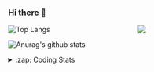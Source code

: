 ### Hi there 👋

<!--
**tao8687/tao8687** is a ✨ _special_ ✨ repository because its `README.md` (this file) appears on your GitHub profile.

Here are some ideas to get you started:

- 🔭 I’m currently working on ...
- 🌱 I’m currently learning ...
- 👯 I’m looking to collaborate on ...
- 🤔 I’m looking for help with ...
- 💬 Ask me about ...
- 📫 How to reach me: ...
- 😄 Pronouns: ...
- ⚡ Fun fact: ...
-->

<img align='right' src="https://media.giphy.com/media/M9gbBd9nbDrOTu1Mqx/giphy.gif" width="240">

  
![Top Langs](https://github-readme-stats.vercel.app/api/top-langs/?username=tao8687&layout=compact&title_color=23238E&text_color=A67D3D)

![Anurag's github stats](https://github-readme-stats.vercel.app/api?username=tao8687&show_icons=true&&text_color=A67D3D&title_color=23238E&show_icons=false&count_private=true&hide=stars)

<details>
  <summary>:zap: Coding Stats</summary>
  <br>
    
<!--START_SECTION:waka-->
![Code Time](http://img.shields.io/badge/Code%20Time-1%2C346%20hrs-blue)

![Profile Views](http://img.shields.io/badge/Profile%20Views-0-blue)

**🐱 My GitHub Data** 

> 📦 1.5 MB Used in GitHub's Storage 
 > 
> 🏆 169 Contributions in the Year 2023
 > 
> 🚫 Not Opted to Hire
 > 
> 📜 50 Public Repositories 
 > 
> 🔑 22 Private Repositories 
 > 
**I'm an Early 🐤** 

```text
🌞 Morning                1037 commits        █████████████████████░░░░   83.56 % 
🌆 Daytime                84 commits          ██░░░░░░░░░░░░░░░░░░░░░░░   06.77 % 
🌃 Evening                116 commits         ██░░░░░░░░░░░░░░░░░░░░░░░   09.35 % 
🌙 Night                  4 commits           ░░░░░░░░░░░░░░░░░░░░░░░░░   00.32 % 
```
📅 **I'm Most Productive on Wednesday** 

```text
Monday                   179 commits         ████░░░░░░░░░░░░░░░░░░░░░   14.42 % 
Tuesday                  166 commits         ███░░░░░░░░░░░░░░░░░░░░░░   13.38 % 
Wednesday                232 commits         █████░░░░░░░░░░░░░░░░░░░░   18.69 % 
Thursday                 157 commits         ███░░░░░░░░░░░░░░░░░░░░░░   12.65 % 
Friday                   175 commits         ████░░░░░░░░░░░░░░░░░░░░░   14.10 % 
Saturday                 170 commits         ███░░░░░░░░░░░░░░░░░░░░░░   13.70 % 
Sunday                   162 commits         ███░░░░░░░░░░░░░░░░░░░░░░   13.05 % 
```


📊 **This Week I Spent My Time On** 

```text
🕑︎ Time Zone: Asia/Shanghai

💬 Programming Languages: 
Bash                     7 hrs 51 mins       █████████████████░░░░░░░░   66.58 % 
Markdown                 2 hrs 37 mins       ██████░░░░░░░░░░░░░░░░░░░   22.32 % 
Other                    28 mins             █░░░░░░░░░░░░░░░░░░░░░░░░   04.00 % 
C                        27 mins             █░░░░░░░░░░░░░░░░░░░░░░░░   03.86 % 
Text                     22 mins             █░░░░░░░░░░░░░░░░░░░░░░░░   03.22 % 

🔥 Editors: 
VS Code                  11 hrs 47 mins      █████████████████████████   100.00 % 

🐱‍💻 Projects: 
TS0845_208               7 hrs 32 mins       ████████████████░░░░░░░░░   63.96 % 
vim-galore-zh_cn         3 hrs               ██████░░░░░░░░░░░░░░░░░░░   25.54 % 
TS0845_208_gm            1 hr 5 mins         ██░░░░░░░░░░░░░░░░░░░░░░░   09.27 % 
vc0768                   8 mins              ░░░░░░░░░░░░░░░░░░░░░░░░░   01.23 % 

💻 Operating System: 
Linux                    11 hrs 47 mins      █████████████████████████   100.00 % 
```

**I Mostly Code in Python** 

```text
Python                   9 repos             ████████░░░░░░░░░░░░░░░░░   31.03 % 
C++                      7 repos             ██████░░░░░░░░░░░░░░░░░░░   24.14 % 
JavaScript               2 repos             ██░░░░░░░░░░░░░░░░░░░░░░░   06.90 % 
Batchfile                1 repo              █░░░░░░░░░░░░░░░░░░░░░░░░   03.45 % 
HTML                     1 repo              █░░░░░░░░░░░░░░░░░░░░░░░░   03.45 % 
```



**Timeline**

![Lines of Code chart](https://raw.githubusercontent.com/tao8687/tao8687/master/assets/bar_graph.png)


 Last Updated on 16/06/2023 01:38:49 UTC
<!--END_SECTION:waka-->
</details>
